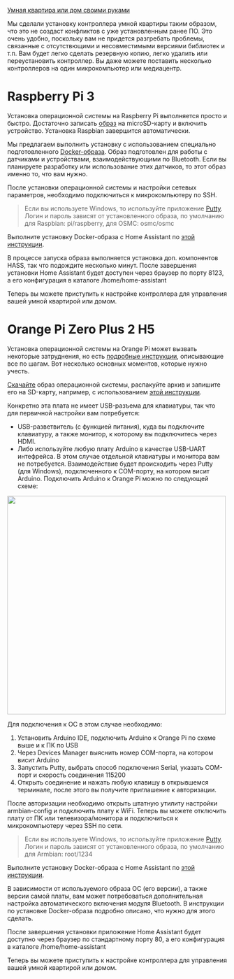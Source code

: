 [Умная квартира или дом своими руками](http://cutecare.ru)

Мы сделали установку контроллера умной квартиры таким образом, что это не создаст конфликтов с уже установленным ранее ПО. Это очень удобно, поскольку вам не придется разгребать проблемы, связанные с отсутствющими и несовместимыми версиями библиотек и т.п. Вам будет легко сделать резервную копию, легко удалить или переустановить контроллер. Вы даже можете поставить несколько контроллеров на один микрокомпьютер или медиацентр.

# Raspberry Pi 3

Установка операционной системы на Raspberry Pi выполняется просто и быстро. 
Достаточно записать [образ](https://www.raspberrypi.org/downloads/raspbian/) на microSD-карту и включить устройство.
Установка Raspbian завершится автоматически.

Мы предлагаем выполнить установку с использованием специально подготовленного [Docker-образа](https://hub.docker.com/r/cutecare/rpi-home-assistant/). Образ подготовлен для работы с датчиками и устройствами, взаимодействующими по Bluetooth. Если вы планируете разработку или использование этих датчиков, то этот образ именно то, что вам нужно. 

После установки операционной системы и настройки сетевых параметров, необходимо подключиться к микрокомпьютеру по SSH. 

> Если вы используете Windows, то используйте приложение [Putty](http://www.putty.org/).
> Логин и пароль зависят от установленного образа, по умолчанию для Raspbian: pi/raspberry, для OSMC: osmc/osmc

Выполните установку Docker-образа c Home Assistant по [этой инструкции](https://github.com/cutecare/rpi-home-assistant).

В процессе запуска образа выполняется установка доп. компонентов HASS, так что подождите несколько минут. После завершения установки  Home Assistant будет доступен через браузер по порту 8123, а его конфигурация в каталоге /home/home-assistant

Теперь вы можете приступить к настройке контроллера для управления вашей умной квартирой или домом.

# Orange Pi Zero Plus 2 H5

Установка операционной системы на Orange Pi может вызвать некоторые затруднения, но есть [подробные инструкции](https://theturingsingularity.com/orange-pi-zero-plus-2-h5-resources/), описывающие все по шагам. Вот несколько основных моментов, которые нужно учесть.

[Скачайте](https://www.armbian.com/orange-pi-zero-2-h5/) образ операционной системы, распакуйте архив и запишите его на SD-карту, например, с использованием [этой инструкции](http://orangepi.su/content.php?p=68&c=Ustanovka%20vsekh%20OS%20krome%20Android%20na%20Orange%20Pi).

Конкретно эта плата не имеет USB-разъема для клавиатуры, так что для первичной настройки вам потребуется:

* USB-разветвитель (с функцией питания), куда вы подключите клавиатуру, а также монитор, к которому вы подключитесь через HDMI.
* Либо используйте любую плату Arduino в качестве USB-UART интефрейса. В этом случае отдельной клавиатуры и монитора вам не потребуется. Взаимодействие будет происходить через Putty (для Windows), подключенного к COM-порту, на котором висит Arduino. Подключить Arduino к Orange Pi можно по следующей схеме:

<img src="https://github.com/cutecare/cutecare-docs/blob/master/images/OrangePiTTL_bb.png?raw=true" width="500">

Для подключения к ОС в этом случае необходимо:

1. Установить Arduino IDE, подключить Arduino к Orange Pi по схеме выше и к ПК по USB
2. Через Devices Manager выяснить номер COM-порта, на котором висит Arduino
3. Запустить Putty, выбрать способ подключения Serial, указать COM-порт и скорость соединения 115200
4. Открыть соединение и нажать любую клавишу в открывшемся терминале, после этого вы получите приглашение к авторизации.

После авторизации необходимо открыть штатную утилиту настройки armbian-config и подключить плату к WiFi. Теперь вы можете отключить плату от ПК или телевизора/монитора и подключиться к микрокомпьютеру через SSH по сети. 

> Если вы используете Windows, то используйте приложение [Putty](http://www.putty.org/).
> Логин и пароль зависят от установленного образа, по умолчанию для Armbian: root/1234

Выполните установку Docker-образа c Home Assistant по [этой инструкции](https://github.com/cutecare/opi-home-assistant). 

В зависимости от используемого образа ОС (его версии), а также версии самой платы, вам может потребоваться дополнительная настройка автоматического включения модуля Bluetooth. В инструкции по установке Docker-образа подробно описано, что нужно для этого сделать.

После завершения установки приложение Home Assistant будет доступно через браузер по стандартному порту 80, а его конфигурация в каталоге /home/home-assistant

Теперь вы можете приступить к настройке контроллера для управления вашей умной квартирой или домом.
